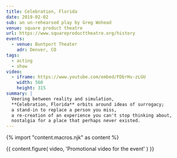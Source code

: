 ```yaml
---
title: Celebration, Florida
date: 2019-02-02
sub: an un-rehearsed play by Greg Wohead
venue: square product theatre
url: https://www.squareproducttheatre.org/history
events:
  - venue: Buntport Theater
    adr: Denver, CO
tags:
  - acting
  - show
video:
  - iframe: https://www.youtube.com/embed/FDbrHv-zLGU
    width: 560
    height: 315
summary: |
  Veering between reality and simulation,
  **Celebration, Florida** orbits around ideas of surrogacy;
  a stand-in to replace a person you miss,
  a re-creation of an experience you can't stop thinking about,
  nostalgia for a place that perhaps never existed.
---
```


{% import "content.macros.njk" as content %}

{{ content.figure(
  video,
  'Promotional video for the event'
) }}
